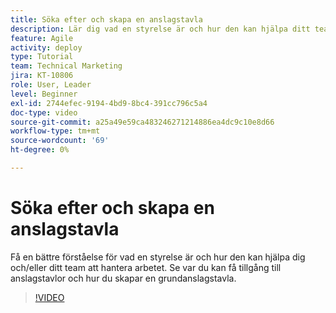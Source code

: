 ```yaml
---
title: Söka efter och skapa en anslagstavla
description: Lär dig vad en styrelse är och hur den kan hjälpa ditt team, hur du hittar en styrelse och hur du skapar en egen styrelse.
feature: Agile
activity: deploy
type: Tutorial
team: Technical Marketing
jira: KT-10806
role: User, Leader
level: Beginner
exl-id: 2744efec-9194-4bd9-8bc4-391cc796c5a4
doc-type: video
source-git-commit: a25a49e59ca483246271214886ea4dc9c10e8d66
workflow-type: tm+mt
source-wordcount: '69'
ht-degree: 0%

---
```


# Söka efter och skapa en anslagstavla

Få en bättre förståelse för vad en styrelse är och hur den kan hjälpa dig och/eller ditt team att hantera arbetet. Se var du kan få tillgång till anslagstavlor och hur du skapar en grundanslagstavla.

>[!VIDEO](https://video.tv.adobe.com/v/346548)
